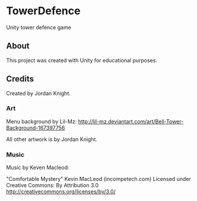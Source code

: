 # TowerDefence
Unity tower defence game

## About 

This project was created with Unity for educational purposes.

## Credits

Created by Jordan Knight.

### Art

Menu background by Lil-Mz:
http://lil-mz.deviantart.com/art/Bell-Tower-Background-167397756

All other artwork is by Jordan Knight.

### Music

Music by Keven Macleod:

"Comfortable Mystery" Kevin MacLeod (incompetech.com) 
Licensed under Creative Commons: By Attribution 3.0
http://creativecommons.org/licenses/by/3.0/